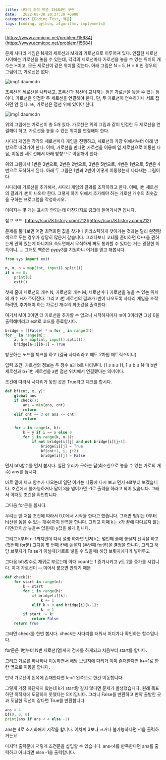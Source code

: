 ```yaml
---
title: 사다리 조작 백준 15684번 구현
date:   2022-08-30 20:37:30 +0900
categories: [Coding_Test, 백준]
tags: [coding, python, algorithm, implemnets]
---
```


[https://www.acmicpc.net/problem/15684](https://www.acmicpc.net/problem/15684)

문제
사다리 게임은 N개의 세로선과 M개의 가로선으로 이루어져 있다. 인접한 세로선 사이에는 가로선을 놓을 수 있는데, 각각의 세로선마다 가로선을 놓을 수 있는 위치의 개수는 H이고, 모든 세로선이 같은 위치를 갖는다. 아래 그림은 N = 5, H = 6 인 경우의 그림이고, 가로선은 없다.

![img1 daumcdn](https://user-images.githubusercontent.com/85277660/211152320-62f8cee6-e95b-4a0c-83ac-b31cb2ffdda2.png)

초록선은 세로선을 나타내고, 초록선과 점선이 교차하는 점은 가로선을 놓을 수 있는 점이다. 가로선은 인접한 두 세로선을 연결해야 한다. 단, 두 가로선이 연속하거나 서로 접하면 안 된다. 또, 가로선은 점선 위에 있어야 한다.

![img1 daumcdn](https://user-images.githubusercontent.com/85277660/211152327-ed0baebe-8e16-433b-9a3a-3cc222914451.png)

위의 그림에는 가로선이 총 5개 있다. 가로선은 위의 그림과 같이 인접한 두 세로선을 연결해야 하고, 가로선을 놓을 수 있는 위치를 연결해야 한다.

사다리 게임은 각각의 세로선마다 게임을 진행하고, 세로선의 가장 위에서부터 아래 방향으로 내려가야 한다. 이때, 가로선을 만나면 가로선을 이용해 옆 세로선으로 이동한 다음, 이동한 세로선에서 아래 방향으로 이동해야 한다.

위의 그림에서 1번은 3번으로, 2번은 2번으로, 3번은 5번으로, 4번은 1번으로, 5번은 4번으로 도착하게 된다. 아래 두 그림은 1번과 2번이 어떻게 이동했는지 나타내는 그림이다.

사다리에 가로선을 추가해서, 사다리 게임의 결과를 조작하려고 한다. 이때, i번 세로선의 결과가 i번이 나와야 한다. 그렇게 하기 위해서 추가해야 하는 가로선 개수의 최솟값을 구하는 프로그램을 작성하시오.

이미지는 몇 개는 표시가 안되는데 마찬가지로 링크에 들어가시면 됩니다.

참고 코드: [https://suri78.tistory.com/212](https://suri78.tistory.com/212)

문제를 풀다보면 어떤 최적화된 값을 찾거나 휴리스틱하게 찾아가는 것과는 달리 완전탐색으로 푸는 경우가 상당히 많은거 같습니다. 그러다보니 코테를 준비하면 C++을 권하는게 괜히 있는게 아니지요 속도면에서 무식하게 짜도 통과할 수 있다는 거는 굉장힌 이득이니..... 그래도 백준은 pypy3를 지원하니 이거를 믿고 해봅시다.

```py
from sys import exit

n, m, h = map(int, input().split())
if m == 0:
    print(0)
    exit()
```
첫째 줄에 세로선의 개수 N, 가로선의 개수 M, 세로선마다 가로선을 놓을 수 있는 위치의 개수 H가 주어진다. 그리고 i번 세로선의 결과가 i번이 나오도록 사다리 게임을 조작하려면, 추가해야 하는 가로선 개수의 최솟값을 출력한다.

여기서 M이 0이면 더 가로선을 추가할 수 없으니 시작하자마자 m이 0이라면 그냥 0을 출력해버리고 exit로 코드를 종료합시다.

```py
bridge = [[False] * n for _ in range(h)]
for _ in range(m):
    a, b = map(int, input().split())
    bridge[a-1][b-1] = True
```
방문하는 노드를 체크를 하고 (결국 사다리라고 해도 2차원 매트릭스이니)


입력 조건: 가로선의 정보는 두 정수 a과 b로 나타낸다. (1 ≤ a ≤ H, 1 ≤ b ≤ N-1) b번 세로선과 b+1번 세로선을 a번 점선 위치에서 연결했다는 의미이다.

조건에 따라서 사다리가 놓인 곳은 True라고 체크를 합시다.

```py
def bf(cnt, x, y):
    global ans
    if check():
        ans = min(ans, cnt)
        return
    elif cnt == 3 or ans <= cnt:
        return

    for i in range(x, h):
        k = y if i == x else 0
        for j in range(k, n-1):
            if not bridge[i][j] and not bridge[i][j+1]:
                bridge[i][j] = True
                bf(cnt+1, i, j+2)
                bridge[i][j] = False
```

먼저 bfs함수를 먼저 봅시다. 일단 우리가 구하는 답(최소한으로 놓을 수 있는 가로의 개수) ans를 둡시다.

바로 밑에 체크 함수가 나오는데 일단 이거는 나중에 다시 보고 먼저 elif부터 보겠습니다. 조건에서 불가능하거나 답이 3을 넘어가면 -1로 출력을 하라고 되어 있습니다. 그래서 이때도 조건을 확인합니다.

그다음 for문을 봅시다.

우리는 맨 처음 조건에 따라서 0,0에서 시작을 한다고 했습니다. 그러면 범위는 0부터 h(선을 놓을 수 있는 개수)까지 반복을 합니다. 그리고 이때 k는 x가 끝에 다다르지 않는다면(더이상 놓을수 없을때) y값을 넣게 됩니다.

그리고 k부터 n-1까지인데 다시 설명 하자면 먼저 k는 몇번째 줄에 놓을지 선택을 하고(첫번째 for문) 그다음 몇 번째 칸에 놓을지 (두번째 for문)을 결정을 합니다. 그리고 해당 브릿지가 False가 아닐때(가로로 넣을 수 있을때) 해당 브릿지에다가 넣어두고

그다음 bfs함수로 재귀로 부르는데 이때 count는 1 증가시키고 y도 2를 증가를 시킵니다. 이때 가로선이 -- 이어서 붙으면 안되기 때문

 
```py
def check():
    for start in range(n):
        k = start
        for i in range(h):
            if bridge[i][k]:
                k += 1
            elif k > 0 and bridge[i][k-1]:
                k -= 1
        if start != k:
            return False
    return True
```

그러면 check를 한번 봅시다. check는 사다리를 태워서 어디가나 확인하는 함수입니다.

for문은 1번부터 N번 세로선(열)까지 검사를 하게되고 처음부터 start를 합니다.

그리고 가로를 하나하나 이동하면서 해당 브릿지에 다리가 이미 존재한다면 k+=1로 한칸 옆으로 이동을 합니다.

만약 가로선이 왼쪽에 존재한다면 k-=1 왼쪽으로 한칸 이동합니다.

그렇게 가장 하단까지 왔는데 k가 start랑 같지 않다면 문제가 발생했습니다. 원래 목표하던 목적지에 도달하지 못했다는 의미입니다. 그러니 False를 반환하고 만약 출발한 곳과 도달한 직선이 같다면 True를 반환합니다.

```py
ans = 4
bf(0, 0, 0)
print(ans if ans < 4 else -1)
```
ans는 4로 초기화해서 시작을 합니다. 어차피 3보다 크거나 불가능하다면 -1을 출력하거든요

마지막 출력문에 저렇게 조건문을 삽입할 수 있습니다. ans<4를 만족한다면 ans를 출력하고 아니라면 else -1을 출력합니다.